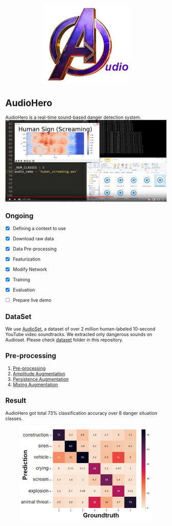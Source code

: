 <p align="center">
  <img height="250" src="./img/logo2.png">
</p>

# AudioHero
AudioHero is a real-time sound-based danger detection system.
[![demo](./img/demo.png)](https://youtu.be/uFlK72CgvDE)

## Ongoing
- [x] Defining a context to use
- [x] Download raw data
- [x] Data Pre-processing
- [x] Featurization
- [x] Modify Network
- [x] Training
- [x] Evaluation
- [ ] Prepare live demo


## DataSet
We use [AudioSet](https://research.google.com/audioset/), a dataset of over 2 million human-labeled 10-second YouTube video soundtracks. We extracted only dangerous sounds on Audioset. Please check [dataset](https://github.com/daehwa/AudioHero/tree/master/dataset) folder in this repository.


## Pre-processing
1. [Pre-processing](https://github.com/daehwa/AudioHero/tree/master/pre-processing/Pre-Processing)
2. [Amplitude Augmentation](https://github.com/daehwa/AudioHero/tree/master/pre-processing/Amplification_Augmentation)
3. [Persistence Augmentation](https://github.com/daehwa/AudioHero/tree/master/pre-processing/Presistence%20Augmentation)
4. [Mixing Augmentation](https://github.com/daehwa/AudioHero/tree/master/pre-processing/Mixing%20Augmentation)

## Result
AudioHero got total 73% classification accuracy over 8 danger situation classes.
<p align="center">
  <img height="300" src="./img/result.png">
</p>
